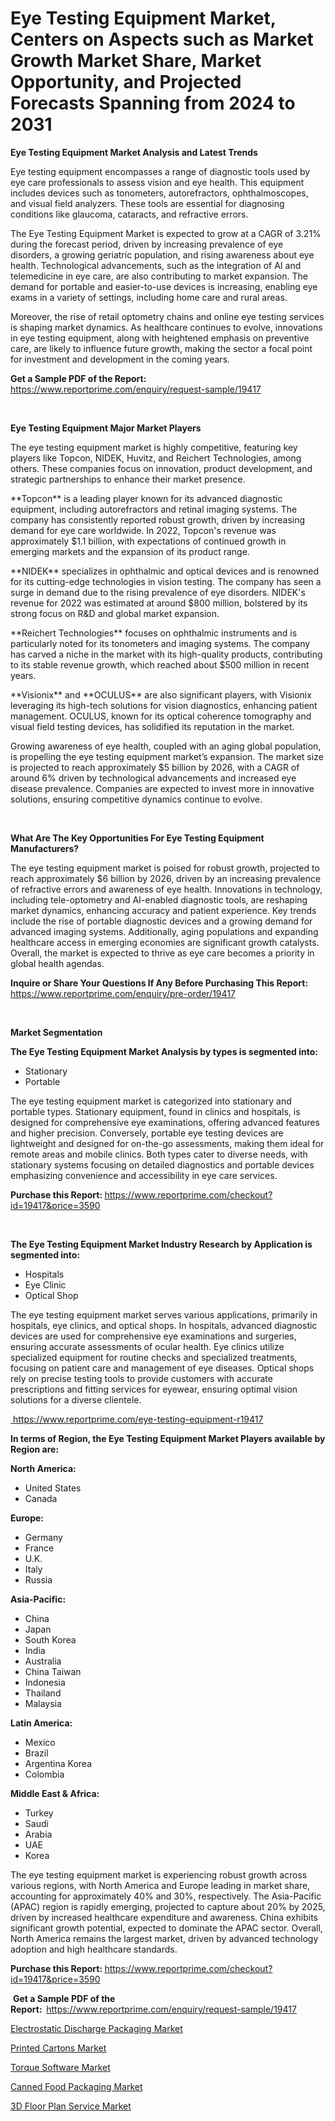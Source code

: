 <p><h1>Eye Testing Equipment Market, Centers on Aspects such as Market Growth Market Share, Market Opportunity, and Projected Forecasts Spanning from 2024 to 2031</h1></p><p><strong>Eye Testing Equipment Market Analysis and Latest Trends</strong></p>
<p><p>Eye testing equipment encompasses a range of diagnostic tools used by eye care professionals to assess vision and eye health. This equipment includes devices such as tonometers, autorefractors, ophthalmoscopes, and visual field analyzers. These tools are essential for diagnosing conditions like glaucoma, cataracts, and refractive errors.</p><p>The Eye Testing Equipment Market is expected to grow at a CAGR of 3.21% during the forecast period, driven by increasing prevalence of eye disorders, a growing geriatric population, and rising awareness about eye health. Technological advancements, such as the integration of AI and telemedicine in eye care, are also contributing to market expansion. The demand for portable and easier-to-use devices is increasing, enabling eye exams in a variety of settings, including home care and rural areas.</p><p>Moreover, the rise of retail optometry chains and online eye testing services is shaping market dynamics. As healthcare continues to evolve, innovations in eye testing equipment, along with heightened emphasis on preventive care, are likely to influence future growth, making the sector a focal point for investment and development in the coming years.</p></p>
<p><strong>Get a Sample PDF of the Report:&nbsp;</strong> <a href="https://www.reportprime.com/enquiry/request-sample/19417?utm_campaign=1842&utm_medium=2&utm_source=Github&utm_content=ia&utm_term=23112024&utm_id=eye-testing-equipment">https://www.reportprime.com/enquiry/request-sample/19417</a></p>
<p>&nbsp;</p>
<p><strong>Eye Testing Equipment Major Market Players</strong></p>
<p><p>The eye testing equipment market is highly competitive, featuring key players like Topcon, NIDEK, Huvitz, and Reichert Technologies, among others. These companies focus on innovation, product development, and strategic partnerships to enhance their market presence.</p><p>**Topcon** is a leading player known for its advanced diagnostic equipment, including autorefractors and retinal imaging systems. The company has consistently reported robust growth, driven by increasing demand for eye care worldwide. In 2022, Topcon's revenue was approximately $1.1 billion, with expectations of continued growth in emerging markets and the expansion of its product range.</p><p>**NIDEK** specializes in ophthalmic and optical devices and is renowned for its cutting-edge technologies in vision testing. The company has seen a surge in demand due to the rising prevalence of eye disorders. NIDEK's revenue for 2022 was estimated at around $800 million, bolstered by its strong focus on R&D and global market expansion.</p><p>**Reichert Technologies** focuses on ophthalmic instruments and is particularly noted for its tonometers and imaging systems. The company has carved a niche in the market with its high-quality products, contributing to its stable revenue growth, which reached about $500 million in recent years.</p><p>**Visionix** and **OCULUS** are also significant players, with Visionix leveraging its high-tech solutions for vision diagnostics, enhancing patient management. OCULUS, known for its optical coherence tomography and visual field testing devices, has solidified its reputation in the market.</p><p>Growing awareness of eye health, coupled with an aging global population, is propelling the eye testing equipment market’s expansion. The market size is projected to reach approximately $5 billion by 2026, with a CAGR of around 6% driven by technological advancements and increased eye disease prevalence. Companies are expected to invest more in innovative solutions, ensuring competitive dynamics continue to evolve.</p></p>
<p>&nbsp;</p>
<p><strong>What Are The Key Opportunities For Eye Testing Equipment Manufacturers?</strong></p>
<p><p>The eye testing equipment market is poised for robust growth, projected to reach approximately $6 billion by 2026, driven by an increasing prevalence of refractive errors and awareness of eye health. Innovations in technology, including tele-optometry and AI-enabled diagnostic tools, are reshaping market dynamics, enhancing accuracy and patient experience. Key trends include the rise of portable diagnostic devices and a growing demand for advanced imaging systems. Additionally, aging populations and expanding healthcare access in emerging economies are significant growth catalysts. Overall, the market is expected to thrive as eye care becomes a priority in global health agendas.</p></p>
<p><strong>Inquire or Share Your Questions If Any Before Purchasing This Report:</strong> <a href="https://www.reportprime.com/enquiry/pre-order/19417?utm_campaign=1842&utm_medium=2&utm_source=Github&utm_content=ia&utm_term=23112024&utm_id=eye-testing-equipment">https://www.reportprime.com/enquiry/pre-order/19417</a></p>
<p>&nbsp;</p>
<p><strong>Market Segmentation</strong></p>
<p><strong>The Eye Testing Equipment Market Analysis by types is segmented into:</strong></p>
<p><ul><li>Stationary</li><li>Portable</li></ul></p>
<p><p>The eye testing equipment market is categorized into stationary and portable types. Stationary equipment, found in clinics and hospitals, is designed for comprehensive eye examinations, offering advanced features and higher precision. Conversely, portable eye testing devices are lightweight and designed for on-the-go assessments, making them ideal for remote areas and mobile clinics. Both types cater to diverse needs, with stationary systems focusing on detailed diagnostics and portable devices emphasizing convenience and accessibility in eye care services.</p></p>
<p><strong>Purchase this Report:&nbsp;</strong><a href="https://www.reportprime.com/checkout?id=19417&price=3590&utm_campaign=1842&utm_medium=2&utm_source=Github&utm_content=ia&utm_term=23112024&utm_id=eye-testing-equipment">https://www.reportprime.com/checkout?id=19417&price=3590</a></p>
<p>&nbsp;</p>
<p><strong>The Eye Testing Equipment Market Industry Research by Application is segmented into:</strong></p>
<p><ul><li>Hospitals</li><li>Eye Clinic</li><li>Optical Shop</li></ul></p>
<p><p>The eye testing equipment market serves various applications, primarily in hospitals, eye clinics, and optical shops. In hospitals, advanced diagnostic devices are used for comprehensive eye examinations and surgeries, ensuring accurate assessments of ocular health. Eye clinics utilize specialized equipment for routine checks and specialized treatments, focusing on patient care and management of eye diseases. Optical shops rely on precise testing tools to provide customers with accurate prescriptions and fitting services for eyewear, ensuring optimal vision solutions for a diverse clientele.</p></p>
<p><a href="https://www.reportprime.com/eye-testing-equipment-r19417?utm_campaign=1842&utm_medium=2&utm_source=Github&utm_content=ia&utm_term=23112024&utm_id=eye-testing-equipment">&nbsp;https://www.reportprime.com/eye-testing-equipment-r19417</a></p>
<p><strong>In terms of Region, the Eye Testing Equipment Market Players available by Region are:</strong></p>
<p>
    <p> <strong> North America: </strong>
        <ul>
            <li>United States</li>
            <li>Canada</li>
        </ul>
        </p> 
    <p> <strong> Europe: </strong>
        <ul>
            <li>Germany</li>
            <li>France</li>
            <li>U.K.</li>
            <li>Italy</li>
            <li>Russia</li>
        </ul>
        </p> 
    <p> <strong> Asia-Pacific: </strong>
        <ul>
            <li>China</li>
            <li>Japan</li>
            <li>South Korea</li>
            <li>India</li>
            <li>Australia</li>
            <li>China Taiwan</li>
            <li>Indonesia</li>
            <li>Thailand</li>
            <li>Malaysia</li>
        </ul>
        </p> 
    <p> <strong> Latin America: </strong>
        <ul>
            <li>Mexico</li>
            <li>Brazil</li>
            <li>Argentina Korea</li>
            <li>Colombia</li>
        </ul>
        </p> 
    <p> <strong> Middle East & Africa: </strong>
        <ul>
            <li>Turkey</li>
            <li>Saudi</li>
            <li>Arabia</li>
            <li>UAE</li>
            <li>Korea</li>
        </ul>
    </p>
    </p>
<p><p>The eye testing equipment market is experiencing robust growth across various regions, with North America and Europe leading in market share, accounting for approximately 40% and 30%, respectively. The Asia-Pacific (APAC) region is rapidly emerging, projected to capture about 20% by 2025, driven by increased healthcare expenditure and awareness. China exhibits significant growth potential, expected to dominate the APAC sector. Overall, North America remains the largest market, driven by advanced technology adoption and high healthcare standards.</p></p>
<p><strong>Purchase this Report: </strong><a href="https://www.reportprime.com/checkout?id=19417&price=3590&utm_campaign=1842&utm_medium=2&utm_source=Github&utm_content=ia&utm_term=23112024&utm_id=eye-testing-equipment">https://www.reportprime.com/checkout?id=19417&price=3590</a></p>
<p>&nbsp;<strong>Get a Sample PDF of the Report:&nbsp;&nbsp;</strong><a href="https://www.reportprime.com/enquiry/request-sample/19417?utm_campaign=1842&utm_medium=2&utm_source=Github&utm_content=ia&utm_term=23112024&utm_id=eye-testing-equipment">https://www.reportprime.com/enquiry/request-sample/19417</a></p>
<p><strong></strong></p>
<p><p><a href="https://www.linkedin.com/pulse/electrostatic-discharge-packaging-market-report-industry-drivers-x7hie?utm_campaign=1842&utm_medium=2&utm_source=Github&utm_content=ia&utm_term=23112024&utm_id=eye-testing-equipment">Electrostatic Discharge Packaging Market</a></p><p><a href="https://www.linkedin.com/pulse/market-study-printed-cartons-size-dynamics-expected-growth-vmewe?utm_campaign=1842&utm_medium=2&utm_source=Github&utm_content=ia&utm_term=23112024&utm_id=eye-testing-equipment">Printed Cartons Market</a></p><p><a href="https://issuu.com/reportprime-2/docs/torque-software-market-size-2030.pp_eaacab77b3d3d4?utm_campaign=1842&utm_medium=2&utm_source=Github&utm_content=ia&utm_term=23112024&utm_id=eye-testing-equipment">Torque Software Market</a></p><p><a href="https://www.linkedin.com/pulse/insightful-canned-food-packaging-market-report-analyzing-industry-yejve?utm_campaign=1842&utm_medium=2&utm_source=Github&utm_content=ia&utm_term=23112024&utm_id=eye-testing-equipment">Canned Food Packaging Market</a></p><p><a href="https://issuu.com/reportprime-2/docs/3d-floor-plan-service-market-size-2_ae78b955d0f7bb?utm_campaign=1842&utm_medium=2&utm_source=Github&utm_content=ia&utm_term=23112024&utm_id=eye-testing-equipment">3D Floor Plan Service Market</a></p></p>